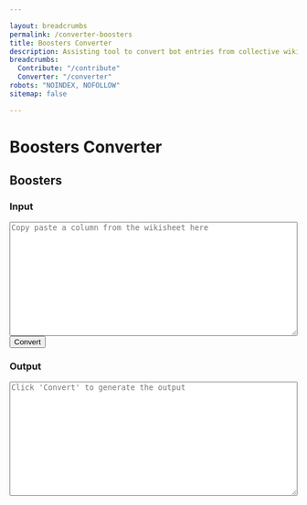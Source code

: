 ```yaml
---

layout: breadcrumbs
permalink: /converter-boosters
title: Boosters Converter
description: Assisting tool to convert bot entries from collective wiki sheets to wiki pages
breadcrumbs:
  Contribute: "/contribute"
  Converter: "/converter"
robots: "NOINDEX, NOFOLLOW"
sitemap: false

---
```


# Boosters Converter

<h2 id="bots">Boosters</h2>

<div id="autoconverter-boosters">
	<h3>Input</h3>
	<textarea id="input-boosters" placeholder="Copy paste a column from the wikisheet here"></textarea>
	<button id="convert-boosters">Convert</button>
	<h3>Output</h3>
	<textarea id="output-boosters" placeholder="Click &#39;Convert&#39; to generate the output"></textarea>
</div>

<style type="text/css">
#autoconverter-boosters textarea {
	width: 100%;
	height: 200px;
}
</style>

<script type="text/javascript">
	
var boosterRows = ["contributors","updatedAt","# Wiki page infos","title","name","description","imageUrl","breadcrumbs","  Botpack","  Boosters","# Booster infos","boosterName","boosterDescription","boosterImageUrl","boosterStacks","boosterRarity","boosterAcquisition","boosterOpinion","searchKeywords"]	;

function select(s){
	return s.split('__begin__\n')[1].split('\n__end__')[0]
}
function decorate(s){
	return '---\nlayout: booster\n'+s+'\n---'
}
function formatStr(str){
	var i=0;
	return	decorate(
		select(str).replaceAll('"\nhttp', 'http',).split('\n')
			.map(function(line){return line.replaceAll('"','')})
			.map(function(val){return boosterRows[i++]+': "'+val+'"'})
			.join('\n').replace(/#.*"_?_?"/g,'\n').replaceAll('__','')
		)
}
function convertFromFields(){
	var input = document.querySelector('#input-boosters').value;
	var freeform = input.split('__end__').length > 1 ? input.split('__end__')[1] : '';
	var str = formatStr(input);
	document.querySelector('#output-boosters').value = str.replace('breadcrumbs: ""', 'breadcrumbs:')+'\n\n'+freeform.replace(/^\s*"/,'').replace(/"\s*$/,'')+'\n';
}
document.querySelector('#convert-boosters').onclick = convertFromFields;

function trimInput(){
	document.querySelector('#input-boosters').value = document.querySelector('#input-boosters').value.trim();
	console.log(document.querySelector('#input-boosters').value.trim())
}
document.querySelector('#input-boosters').addEventListener('input', trimInput, false);
</script>
